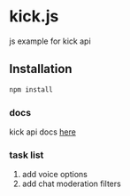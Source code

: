 # kick.js

js example for kick api

## Installation

```bash
npm install 
```

### docs 
kick api docs [here](https://docs.kick.com/)

### task list 
1. add voice options
2. add chat moderation filters